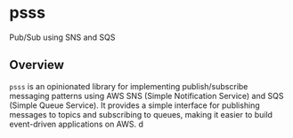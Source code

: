 # psss
Pub/Sub using SNS and SQS

## Overview

`psss` is an opinionated library for implementing publish/subscribe messaging patterns using AWS SNS (Simple Notification Service) and SQS (Simple Queue Service). It provides a simple interface for publishing messages to topics and subscribing to queues, making it easier to build event-driven applications on AWS.
d